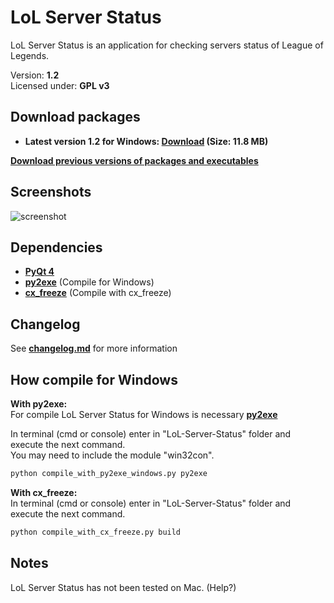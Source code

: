 LoL Server Status
===============================================================================
LoL Server Status is an application for checking servers status of
League of Legends.

Version: **1.2**<br />
Licensed under: **GPL v3**

Download packages
------------------------------------------------------------------------------
- **Latest version 1.2 for Windows: [Download](https://github.com/LuqueDaniel/LoL-Server-Status/releases/tag/1.2) (Size: 11.8 MB)**

**[Download previous versions of packages and executables](https://github.com/LuqueDaniel/LoL-Server-Status/releases)**

Screenshots
------------------------------------------------------------------------------
![screenshot](https://raw.github.com/LuqueDaniel/LoL-Server-Status/master/screenshots/main_window.png)

Dependencies
------------------------------------------------------------------------------
- **[PyQt 4](http://www.riverbankcomputing.co.uk/software/pyqt/download)**
- **[py2exe](http://www.py2exe.org/)** (Compile for Windows)
- **[cx_freeze](http://cx-freeze.sourceforge.net/)** (Compile with cx_freeze)

Changelog
------------------------------------------------------------------------------
See **[changelog.md](https://github.com/LuqueDaniel/LoL-Server-Status/blob/master/changelog.md)** for more information

How compile for Windows
------------------------------------------------------------------------------
**With py2exe:**<br />
For compile LoL Server Status for Windows is necessary **[py2exe](http://www.py2exe.org/)**

In terminal (cmd or console) enter in "LoL-Server-Status" folder and execute the next command.<br />
You may need to include the module "win32con".

```bash
python compile_with_py2exe_windows.py py2exe
```

**With cx_freeze:**<br />
In terminal (cmd or console) enter in "LoL-Server-Status" folder and execute the next command.

```bash
python compile_with_cx_freeze.py build
```

Notes
-----------------------------------------------------------------------------
LoL Server Status has not been tested on Mac. (Help?)
